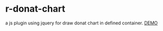 # r-donat-chart
a js plugin using jquery for draw donat chart in defined container.
<a href="">DEMO</a>
